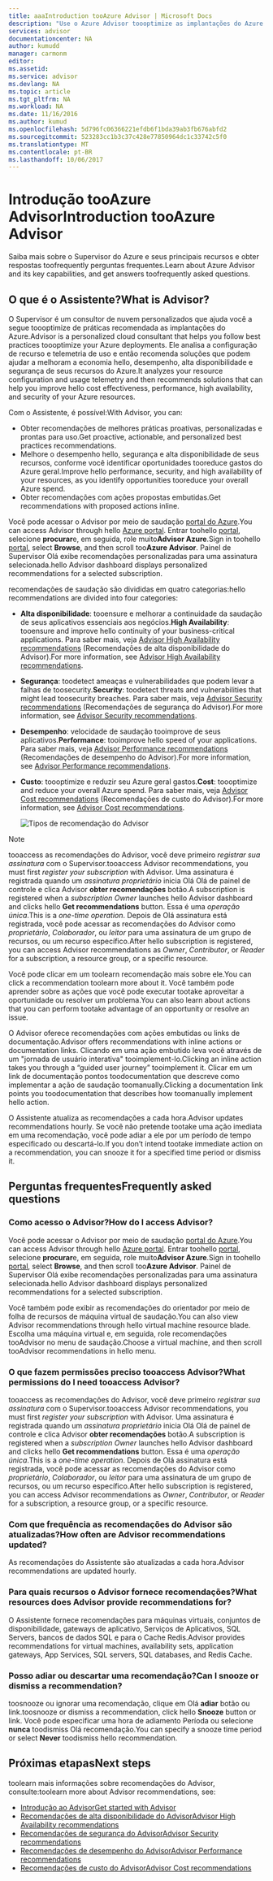 ```yaml
---
title: aaaIntroduction tooAzure Advisor | Microsoft Docs
description: "Use o Azure Advisor toooptimize as implantações do Azure."
services: advisor
documentationcenter: NA
author: kumudd
manager: carmonm
editor: 
ms.assetid: 
ms.service: advisor
ms.devlang: NA
ms.topic: article
ms.tgt_pltfrm: NA
ms.workload: NA
ms.date: 11/16/2016
ms.author: kumud
ms.openlocfilehash: 5d796fc06366221efdb6f1bda39ab3fb676abfd2
ms.sourcegitcommit: 523283cc1b3c37c428e77850964dc1c33742c5f0
ms.translationtype: MT
ms.contentlocale: pt-BR
ms.lasthandoff: 10/06/2017
---
```

# <a name="introduction-tooazure-advisor"></a><span data-ttu-id="02833-103">Introdução tooAzure Advisor</span><span class="sxs-lookup"><span data-stu-id="02833-103">Introduction tooAzure Advisor</span></span>

<span data-ttu-id="02833-104">Saiba mais sobre o Supervisor do Azure e seus principais recursos e obter respostas toofrequently perguntas frequentes.</span><span class="sxs-lookup"><span data-stu-id="02833-104">Learn about Azure Advisor and its key capabilities, and get answers toofrequently asked questions.</span></span>

## <a name="what-is-advisor"></a><span data-ttu-id="02833-105">O que é o Assistente?</span><span class="sxs-lookup"><span data-stu-id="02833-105">What is Advisor?</span></span>
<span data-ttu-id="02833-106">O Supervisor é um consultor de nuvem personalizados que ajuda você a segue toooptimize de práticas recomendada as implantações do Azure.</span><span class="sxs-lookup"><span data-stu-id="02833-106">Advisor is a personalized cloud consultant that helps you follow best practices toooptimize your Azure deployments.</span></span> <span data-ttu-id="02833-107">Ele analisa a configuração de recurso e telemetria de uso e então recomenda soluções que podem ajudar a melhoram a economia hello, desempenho, alta disponibilidade e segurança de seus recursos do Azure.</span><span class="sxs-lookup"><span data-stu-id="02833-107">It analyzes your resource configuration and usage telemetry and then recommends solutions that can help you improve hello cost effectiveness, performance, high availability, and security of your Azure resources.</span></span>

<span data-ttu-id="02833-108">Com o Assistente, é possível:</span><span class="sxs-lookup"><span data-stu-id="02833-108">With Advisor, you can:</span></span>
* <span data-ttu-id="02833-109">Obter recomendações de melhores práticas proativas, personalizadas e prontas para uso.</span><span class="sxs-lookup"><span data-stu-id="02833-109">Get proactive, actionable, and personalized best practices recommendations.</span></span> 
* <span data-ttu-id="02833-110">Melhore o desempenho hello, segurança e alta disponibilidade de seus recursos, conforme você identificar oportunidades tooreduce gastos do Azure geral.</span><span class="sxs-lookup"><span data-stu-id="02833-110">Improve hello performance, security, and high availability of your resources, as you identify opportunities tooreduce your overall Azure spend.</span></span>
* <span data-ttu-id="02833-111">Obter recomendações com ações propostas embutidas.</span><span class="sxs-lookup"><span data-stu-id="02833-111">Get recommendations with proposed actions inline.</span></span>

<span data-ttu-id="02833-112">Você pode acessar o Advisor por meio de saudação [portal do Azure](https://aka.ms/azureadvisordashboard).</span><span class="sxs-lookup"><span data-stu-id="02833-112">You can access Advisor through hello [Azure portal](https://aka.ms/azureadvisordashboard).</span></span> <span data-ttu-id="02833-113">Entrar toohello [portal](https://portal.azure.com), selecione **procurar**e, em seguida, role muito**Advisor Azure**.</span><span class="sxs-lookup"><span data-stu-id="02833-113">Sign in toohello [portal](https://portal.azure.com), select **Browse**, and then scroll too**Azure Advisor**.</span></span> <span data-ttu-id="02833-114">Painel de Supervisor Olá exibe recomendações personalizadas para uma assinatura selecionada.</span><span class="sxs-lookup"><span data-stu-id="02833-114">hello Advisor dashboard displays personalized recommendations for a selected subscription.</span></span> 

<span data-ttu-id="02833-115">recomendações de saudação são divididas em quatro categorias:</span><span class="sxs-lookup"><span data-stu-id="02833-115">hello recommendations are divided into four categories:</span></span> 

* <span data-ttu-id="02833-116">**Alta disponibilidade**: tooensure e melhorar a continuidade da saudação de seus aplicativos essenciais aos negócios.</span><span class="sxs-lookup"><span data-stu-id="02833-116">**High Availability**: tooensure and improve hello continuity of your business-critical applications.</span></span> <span data-ttu-id="02833-117">Para saber mais, veja [Advisor High Availability recommendations](advisor-high-availability-recommendations.md) (Recomendações de alta disponibilidade do Advisor).</span><span class="sxs-lookup"><span data-stu-id="02833-117">For more information, see [Advisor High Availability recommendations](advisor-high-availability-recommendations.md).</span></span>

* <span data-ttu-id="02833-118">**Segurança**: toodetect ameaças e vulnerabilidades que podem levar a falhas de toosecurity.</span><span class="sxs-lookup"><span data-stu-id="02833-118">**Security**: toodetect threats and vulnerabilities that might lead toosecurity breaches.</span></span> <span data-ttu-id="02833-119">Para saber mais, veja [Advisor Security recommendations](advisor-security-recommendations.md) (Recomendações de segurança do Advisor).</span><span class="sxs-lookup"><span data-stu-id="02833-119">For more information, see [Advisor Security recommendations](advisor-security-recommendations.md).</span></span>

* <span data-ttu-id="02833-120">**Desempenho**: velocidade de saudação tooimprove de seus aplicativos.</span><span class="sxs-lookup"><span data-stu-id="02833-120">**Performance**: tooimprove hello speed of your applications.</span></span> <span data-ttu-id="02833-121">Para saber mais, veja [Advisor Performance recommendations](advisor-performance-recommendations.md) (Recomendações de desempenho do Advisor).</span><span class="sxs-lookup"><span data-stu-id="02833-121">For more information, see [Advisor Performance recommendations](advisor-performance-recommendations.md).</span></span>

* <span data-ttu-id="02833-122">**Custo**: toooptimize e reduzir seu Azure geral gastos.</span><span class="sxs-lookup"><span data-stu-id="02833-122">**Cost**: toooptimize and reduce your overall Azure spend.</span></span> <span data-ttu-id="02833-123">Para saber mais, veja [Advisor Cost recommendations](advisor-cost-recommendations.md) (Recomendações de custo do Advisor).</span><span class="sxs-lookup"><span data-stu-id="02833-123">For more information, see [Advisor Cost recommendations](advisor-cost-recommendations.md).</span></span>

  ![Tipos de recomendação do Advisor](./media/advisor-overview/advisor-all-tab-examples.png)

> [!NOTE]
> <span data-ttu-id="02833-125">tooaccess as recomendações do Advisor, você deve primeiro *registrar sua assinatura* com o Supervisor.</span><span class="sxs-lookup"><span data-stu-id="02833-125">tooaccess Advisor recommendations, you must first *register your subscription* with Advisor.</span></span> <span data-ttu-id="02833-126">Uma assinatura é registrada quando um *assinatura proprietário* inicia Olá Olá de painel de controle e clica Advisor **obter recomendações** botão.</span><span class="sxs-lookup"><span data-stu-id="02833-126">A subscription is registered when a *subscription Owner* launches hello Advisor dashboard and clicks hello **Get recommendations** button.</span></span> <span data-ttu-id="02833-127">Essa é uma *operação única*.</span><span class="sxs-lookup"><span data-stu-id="02833-127">This is a *one-time operation*.</span></span> <span data-ttu-id="02833-128">Depois de Olá assinatura está registrada, você pode acessar as recomendações do Advisor como *proprietário*, *Colaborador*, ou *leitor* para uma assinatura de um grupo de recursos, ou um recurso específico.</span><span class="sxs-lookup"><span data-stu-id="02833-128">After hello subscription is registered, you can access Advisor recommendations as *Owner*, *Contributor*, or *Reader* for a subscription, a resource group, or a specific resource.</span></span>

<span data-ttu-id="02833-129">Você pode clicar em um toolearn recomendação mais sobre ele.</span><span class="sxs-lookup"><span data-stu-id="02833-129">You can click a recommendation toolearn more about it.</span></span> <span data-ttu-id="02833-130">Você também pode aprender sobre as ações que você pode executar tootake aproveitar a oportunidade ou resolver um problema.</span><span class="sxs-lookup"><span data-stu-id="02833-130">You can also learn about actions that you can perform tootake advantage of an opportunity or resolve an issue.</span></span> 

<span data-ttu-id="02833-131">O Advisor oferece recomendações com ações embutidas ou links de documentação.</span><span class="sxs-lookup"><span data-stu-id="02833-131">Advisor offers recommendations with inline actions or documentation links.</span></span> <span data-ttu-id="02833-132">Clicando em uma ação embutido leva você através de um "jornada de usuário interativa" tooimplement-lo.</span><span class="sxs-lookup"><span data-stu-id="02833-132">Clicking an inline action takes you through a “guided user journey” tooimplement it.</span></span> <span data-ttu-id="02833-133">Clicar em um link de documentação pontos toodocumentation que descreve como implementar a ação de saudação toomanually.</span><span class="sxs-lookup"><span data-stu-id="02833-133">Clicking a documentation link points you toodocumentation that describes how toomanually implement hello action.</span></span> 

<span data-ttu-id="02833-134">O Assistente atualiza as recomendações a cada hora.</span><span class="sxs-lookup"><span data-stu-id="02833-134">Advisor updates recommendations hourly.</span></span> <span data-ttu-id="02833-135">Se você não pretende tootake uma ação imediata em uma recomendação, você pode adiar a ele por um período de tempo especificado ou descartá-lo.</span><span class="sxs-lookup"><span data-stu-id="02833-135">If you don’t intend tootake immediate action on a recommendation, you can snooze it for a specified time period or dismiss it.</span></span> 

## <a name="frequently-asked-questions"></a><span data-ttu-id="02833-136">Perguntas frequentes</span><span class="sxs-lookup"><span data-stu-id="02833-136">Frequently asked questions</span></span>

### <a name="how-do-i-access-advisor"></a><span data-ttu-id="02833-137">Como acesso o Advisor?</span><span class="sxs-lookup"><span data-stu-id="02833-137">How do I access Advisor?</span></span>
<span data-ttu-id="02833-138">Você pode acessar o Advisor por meio de saudação [portal do Azure](https://aka.ms/azureadvisordashboard).</span><span class="sxs-lookup"><span data-stu-id="02833-138">You can access Advisor through hello [Azure portal](https://aka.ms/azureadvisordashboard).</span></span> <span data-ttu-id="02833-139">Entrar toohello [portal](https://portal.azure.com), selecione **procurar**e, em seguida, role muito**Advisor Azure**.</span><span class="sxs-lookup"><span data-stu-id="02833-139">Sign in toohello [portal](https://portal.azure.com), select **Browse**, and then scroll too**Azure Advisor**.</span></span> <span data-ttu-id="02833-140">Painel de Supervisor Olá exibe recomendações personalizadas para uma assinatura selecionada.</span><span class="sxs-lookup"><span data-stu-id="02833-140">hello Advisor dashboard displays personalized recommendations for a selected subscription.</span></span> 

<span data-ttu-id="02833-141">Você também pode exibir as recomendações do orientador por meio de folha de recursos de máquina virtual de saudação.</span><span class="sxs-lookup"><span data-stu-id="02833-141">You can also view Advisor recommendations through hello virtual machine resource blade.</span></span> <span data-ttu-id="02833-142">Escolha uma máquina virtual e, em seguida, role recomendações tooAdvisor no menu de saudação.</span><span class="sxs-lookup"><span data-stu-id="02833-142">Choose a virtual machine, and then scroll tooAdvisor recommendations in hello menu.</span></span> 

### <a name="what-permissions-do-i-need-tooaccess-advisor"></a><span data-ttu-id="02833-143">O que fazem permissões preciso tooaccess Advisor?</span><span class="sxs-lookup"><span data-stu-id="02833-143">What permissions do I need tooaccess Advisor?</span></span>

<span data-ttu-id="02833-144">tooaccess as recomendações do Advisor, você deve primeiro *registrar sua assinatura* com o Supervisor.</span><span class="sxs-lookup"><span data-stu-id="02833-144">tooaccess Advisor recommendations, you must first *register your subscription* with Advisor.</span></span> <span data-ttu-id="02833-145">Uma assinatura é registrada quando um *assinatura proprietário* inicia Olá Olá de painel de controle e clica Advisor **obter recomendações** botão.</span><span class="sxs-lookup"><span data-stu-id="02833-145">A subscription is registered when a *subscription Owner* launches hello Advisor dashboard and clicks hello **Get recommendations** button.</span></span> <span data-ttu-id="02833-146">Essa é uma *operação única*.</span><span class="sxs-lookup"><span data-stu-id="02833-146">This is a *one-time operation*.</span></span> <span data-ttu-id="02833-147">Depois de Olá assinatura está registrada, você pode acessar as recomendações do Advisor como *proprietário*, *Colaborador*, ou *leitor* para uma assinatura de um grupo de recursos, ou um recurso específico.</span><span class="sxs-lookup"><span data-stu-id="02833-147">After hello subscription is registered, you can access Advisor recommendations as *Owner*, *Contributor*, or *Reader* for a subscription, a resource group, or a specific resource.</span></span>

### <a name="how-often-are-advisor-recommendations-updated"></a><span data-ttu-id="02833-148">Com que frequência as recomendações do Advisor são atualizadas?</span><span class="sxs-lookup"><span data-stu-id="02833-148">How often are Advisor recommendations updated?</span></span>

<span data-ttu-id="02833-149">As recomendações do Assistente são atualizadas a cada hora.</span><span class="sxs-lookup"><span data-stu-id="02833-149">Advisor recommendations are updated hourly.</span></span>

### <a name="what-resources-does-advisor-provide-recommendations-for"></a><span data-ttu-id="02833-150">Para quais recursos o Advisor fornece recomendações?</span><span class="sxs-lookup"><span data-stu-id="02833-150">What resources does Advisor provide recommendations for?</span></span>

<span data-ttu-id="02833-151">O Assistente fornece recomendações para máquinas virtuais, conjuntos de disponibilidade, gateways de aplicativo, Serviços de Aplicativos, SQL Servers, bancos de dados SQL e para o Cache Redis.</span><span class="sxs-lookup"><span data-stu-id="02833-151">Advisor provides recommendations for virtual machines, availability sets, application gateways, App Services, SQL servers, SQL databases, and Redis Cache.</span></span>

### <a name="can-i-snooze-or-dismiss-a-recommendation"></a><span data-ttu-id="02833-152">Posso adiar ou descartar uma recomendação?</span><span class="sxs-lookup"><span data-stu-id="02833-152">Can I snooze or dismiss a recommendation?</span></span>

<span data-ttu-id="02833-153">toosnooze ou ignorar uma recomendação, clique em Olá **adiar** botão ou link.</span><span class="sxs-lookup"><span data-stu-id="02833-153">toosnooze or dismiss a recommendation, click hello **Snooze** button or link.</span></span> <span data-ttu-id="02833-154">Você pode especificar uma hora de adiamento Períoda ou selecione **nunca** toodismiss Olá recomendação.</span><span class="sxs-lookup"><span data-stu-id="02833-154">You can specify a snooze time period or select **Never** toodismiss hello recommendation.</span></span>

## <a name="next-steps"></a><span data-ttu-id="02833-155">Próximas etapas</span><span class="sxs-lookup"><span data-stu-id="02833-155">Next steps</span></span>

<span data-ttu-id="02833-156">toolearn mais informações sobre recomendações do Advisor, consulte:</span><span class="sxs-lookup"><span data-stu-id="02833-156">toolearn more about Advisor recommendations, see:</span></span>

* [<span data-ttu-id="02833-157">Introdução ao Advisor</span><span class="sxs-lookup"><span data-stu-id="02833-157">Get started with Advisor</span></span>](advisor-get-started.md)
* [<span data-ttu-id="02833-158">Recomendações de alta disponibilidade do Advisor</span><span class="sxs-lookup"><span data-stu-id="02833-158">Advisor High Availability recommendations</span></span>](advisor-high-availability-recommendations.md)
* [<span data-ttu-id="02833-159">Recomendações de segurança do Advisor</span><span class="sxs-lookup"><span data-stu-id="02833-159">Advisor Security recommendations</span></span>](advisor-security-recommendations.md)
* [<span data-ttu-id="02833-160">Recomendações de desempenho do Advisor</span><span class="sxs-lookup"><span data-stu-id="02833-160">Advisor Performance recommendations</span></span>](advisor-performance-recommendations.md)
* [<span data-ttu-id="02833-161">Recomendações de custo do Advisor</span><span class="sxs-lookup"><span data-stu-id="02833-161">Advisor Cost recommendations</span></span>](advisor-cost-recommendations.md)
